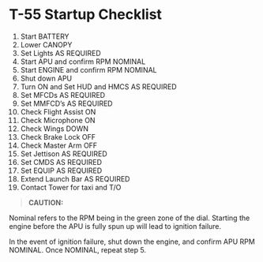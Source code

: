 # T-55 Startup Checklist

1. Start BATTERY
2. Lower CANOPY
3. Set Lights AS REQUIRED
4. Start APU and confirm RPM NOMINAL
5. Start ENGINE and confirm RPM NOMINAL
6. Shut down APU
7. Turn ON and Set HUD and HMCS AS REQUIRED
8. Set MFCDs AS REQUIRED
9. Set MMFCD’s AS REQUIRED
10. Check Flight Assist ON
11. Check Microphone ON
12. Check Wings DOWN
13. Check Brake Lock OFF
14. Check Master Arm OFF
15. Set Jettison AS REQUIRED
16. Set CMDS AS REQUIRED
17. Set EQUIP AS REQUIRED
18. Extend Launch Bar AS REQUIRED
19. Contact Tower for taxi and T/O

> **CAUTION:**

<div class="border-s-4 border-red-700 ps-4 my-5 flex flex-col gap-5">
<p>Nominal refers to the RPM being in the green zone of the dial. Starting the engine before the APU is fully spun up will lead to ignition failure. </p>
    
<p>In the event of ignition failure, shut down the engine, and confirm APU RPM NOMINAL. Once NOMINAL, repeat step 5.</p>
</div>
